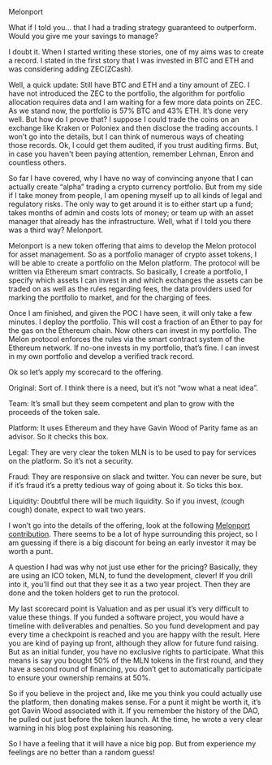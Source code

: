 Melonport

What if I told you… that I had a trading strategy guaranteed to outperform. Would you give me your savings to manage?

I doubt it. When I started writing these stories, one of my aims was to create a record. I stated in the first story that I was invested in BTC and ETH and was considering adding ZEC(ZCash).

Well, a quick update: Still have BTC and ETH and a tiny amount of ZEC. I have not introduced the ZEC to the portfolio, the algorithm for portfolio allocation requires data and I am waiting for a few more data points on ZEC. As we stand now, the portfolio is 57% BTC and 43% ETH. It’s done very well. But how do I prove that? I suppose I could trade the coins on an exchange like Kraken or Poloniex and then disclose the trading accounts. I won’t go into the details, but I can think of numerous ways of cheating those records. Ok, I could get them audited, if you trust auditing firms. But, in case you haven't been paying attention, remember Lehman, Enron and countless others.

So far I have covered, why I have no way of convincing anyone that I can actually create “alpha” trading a crypto currency portfolio. But from my side if I take money from people, I am opening myself up to all kinds of legal and regulatory risks. The only way to get around it is to either start up a fund; takes months of admin and costs lots of money; or team up with an asset manager that already has the infrastructure. Well, what if I told you there was a third way? Melonport.

Melonport is a new token offering that aims to develop the Melon protocol for asset management. So as a portfolio manager of crypto asset tokens, I will be able to create a portfolio on the Melon platform. The protocol will be written via Ethereum smart contracts. So basically, I create a portfolio, I specify which assets I can invest in and which exchanges the assets can be traded on as well as the rules regarding fees, the data providers used for marking the portfolio to market, and for the charging of fees.

Once I am finished, and given the POC I have seen, it will only take a few minutes. I deploy the portfolio. This will cost a fraction of an Ether to pay for the gas on the Ethereum chain. Now others can invest in my portfolio. The Melon protocol enforces the rules via the smart contract system of the Ethereum network. If no-one invests in my portfolio, that’s fine. I can invest in my own portfolio and develop a verified track record.

Ok so let’s apply my scorecard to the offering.

Original: Sort of. I think there is a need, but it’s not “wow what a neat idea”.

Team: It’s small but they seem competent and plan to grow with the proceeds of the token sale.

Platform: It uses Ethereum and they have Gavin Wood of Parity fame as an advisor. So it checks this box.

Legal: They are very clear the token MLN is to be used to pay for services on the platform. So it’s not a security.

Fraud: They are responsive on slack and twitter. You can never be sure, but if it’s fraud it’s a pretty tedious way of going about it. So ticks this box.

Liquidity: Doubtful there will be much liquidity. So if you invest, (cough cough) donate, expect to wait two years.

I won’t go into the details of the offering, look at the following <a href="https://contribution.melonport.com">Melonport contribution</a>. There seems to be a lot of hype surrounding this project, so I am guessing if there is a big discount for being an early investor it may be worth a punt.

A question I had was why not just use ether for the pricing? Basically, they are using an ICO token, MLN, to fund the development, clever! If you drill into it, you’ll find out that they see it as a two year project. Then they are done and the token holders get to run the protocol.

My last scorecard point is Valuation and as per usual it’s very difficult to value these things. If you funded a software project, you would have a timeline with deliverables and penalties. So you fund development and pay every time a checkpoint is reached and you are happy with the result. Here you are kind of paying up front, although they allow for future fund raising. But as an initial funder, you have no exclusive rights to participate. What this means is say you bought 50% of the MLN tokens in the first round, and they have a second round of financing, you don’t get to automatically participate to ensure your ownership remains at 50%.

So if you believe in the project and, like me you think you could actually use the platform, then donating makes sense. For a punt it might be worth it, it’s got Gavin Wood associated with it. If you remember the history of the DAO, he pulled out just before the token launch. At the time, he wrote a very clear warning in his blog post explaining his reasoning.

So I have a feeling that it will have a nice big pop. But from experience my feelings are no better than a random guess!

